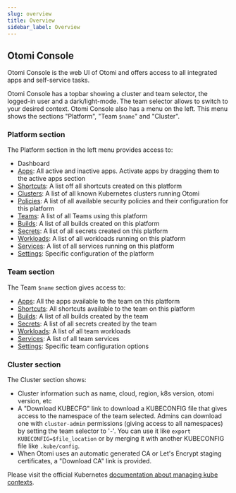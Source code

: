 ```yaml
---
slug: overview
title: Overview
sidebar_label: Overview
---
```


<!-- ![Console apps](img/apps.png) -->

## Otomi Console

Otomi Console is the web UI of Otomi and offers access to all integrated apps and self-service tasks.

Otomi Console has a topbar showing a cluster and team selector, the logged-in user and a dark/light-mode. The team selector allows to switch to your desired context. Otomi Console also has a menu on the left. This menu shows the sections "Platform", "Team `$name`" and "Cluster".

### Platform section

The Platform section in the left menu provides access to:

- Dashboard
- [Apps](apps.md): All active and inactive apps. Activate apps by dragging them to the active apps section
- [Shortcuts](shortcuts.md): A list off all shortcuts created on this platform
- [Clusters](clusters.md): A list of all known Kubernetes clusters running Otomi 
- [Policies](policies.md): A list of all available security policies and their configuration for this platform
- [Teams](teams.md): A list of all Teams using this platform
- [Builds](builds.md): A list of all builds created on this platform
- [Secrets](secrets.md): A list of all secrets created on this platform
- [Workloads](workloads.md): A list of all workloads running on this platform
- [Services](services.md): A list of all services running on this platform
- [Settings](settings/alerts.md): Specific configuration of the platform

### Team section

The Team `$name` section gives access to:

- [Apps](../../for-devs/console/apps.md): All the apps available to the team on this platform
- [Shortcuts](../../for-devs/console/shortcuts.md): All shortcuts available to the team on this platform
- [Builds](../../for-devs/console/builds.md): A list of all builds created by the team
- [Secrets](../../for-devs/console/secrets.md): A list of all secrets created by the team
- [Workloads](../../for-devs/console/workloads.md): A list of all team workloads
- [Services](../../for-devs/console/services.md): A list of all team services
- [Settings](../../for-devs/console/settings.md): Specific team configuration options

### Cluster section

The Cluster section shows:

- Cluster information such as name, cloud, region, k8s version, otomi version, etc
- A "Download KUBECFG" link to download a KUBECONFIG file that gives access to the namespace of the team selected. Admins can download one with `cluster-admin` permissions (giving access to all namespaces) by setting the team selector to '-'. You can use it like `export KUBECONFIG=$file_location` or by merging it with another KUBECONFIG file like `.kube/config`.
- When Otomi uses an automatic generated CA or Let's Encrypt staging certificates, a "Download CA" link is provided.

Please visit the official Kubernetes [documentation about managing kube contexts](https://kubernetes.io/docs/concepts/configuration/organize-cluster-access-kubeconfig/).
